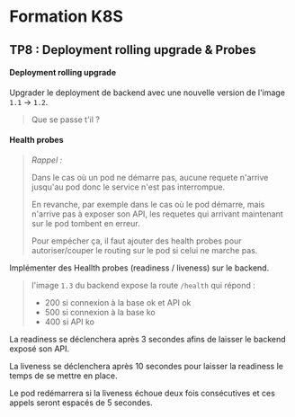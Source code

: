 # Formation K8S

## TP8 : Deployment rolling upgrade & Probes

#### Deployment rolling upgrade

Upgrader le deployment de backend avec une nouvelle version de l'image `1.1` -> `1.2`.

> Que se passe t'il ?

#### Health probes

>*Rappel :*
>
> Dans le cas où un pod ne démarre pas, aucune requete n'arrive jusqu'au pod donc le service n'est pas interrompue. 
>
> En revanche, par exemple dans le cas où le pod démarre, mais n'arrive pas à exposer son API, les requetes qui arrivant maintenant sur le pod tombent en erreur.
>
> Pour empécher ça, il faut ajouter des health probes pour autoriser/couper le routing sur le pod si celui ne marche pas.


Implémenter des Heallth probes (readiness / liveness) sur le backend.

> l'image `1.3` du backend expose la route `/health` qui répond : 
> * 200 si connexion à la base ok et API ok
> * 500 si connexion à la base ko
> * 400 si API ko

La readiness se déclenchera après 3 secondes afins de laisser le backend exposé son API.

La liveness se déclenchera après 10 secondes pour laisser la readiness le temps de se mettre en place.

Le pod redémarrera si la liveness échoue deux fois consécutives et ces appels seront espacés de 5 secondes. 
